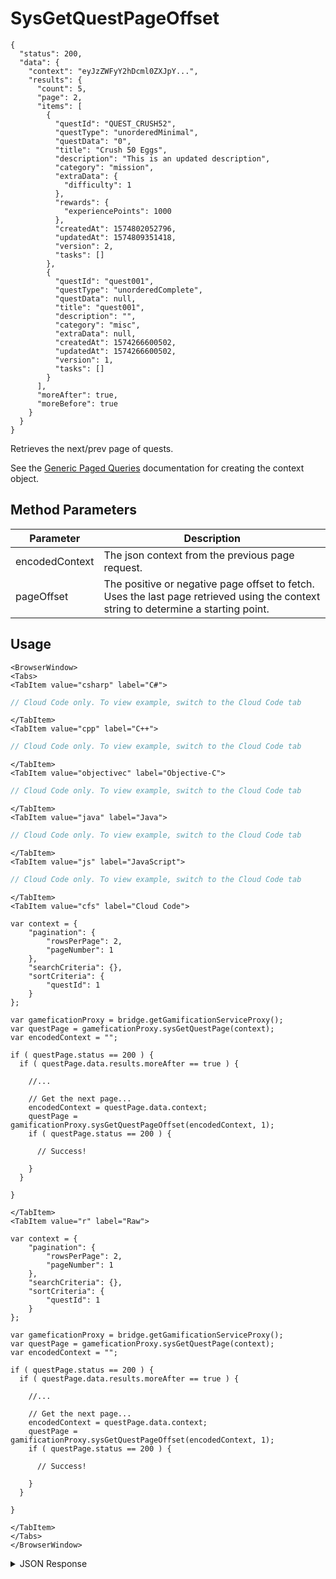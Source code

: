 # SysGetQuestPageOffset

```json-doc
{
  "status": 200,
  "data": {
    "context": "eyJzZWFyY2hDcml0ZXJpY...",
    "results": {
      "count": 5,
      "page": 2,
      "items": [
        {
          "questId": "QUEST_CRUSH52",
          "questType": "unorderedMinimal",
          "questData": "0",
          "title": "Crush 50 Eggs",
          "description": "This is an updated description",
          "category": "mission",
          "extraData": {
            "difficulty": 1
          },
          "rewards": {
            "experiencePoints": 1000
          },
          "createdAt": 1574802052796,
          "updatedAt": 1574809351418,
          "version": 2,
          "tasks": []
        },
        {
          "questId": "quest001",
          "questType": "unorderedComplete",
          "questData": null,
          "title": "quest001",
          "description": "",
          "category": "misc",
          "extraData": null,
          "createdAt": 1574266600502,
          "updatedAt": 1574266600502,
          "version": 1,
          "tasks": []
        }
      ],
      "moreAfter": true,
      "moreBefore": true
    }
  }
}
```



Retrieves the next/prev page of quests. 

See the [Generic Paged Queries](/api/appendix/genericpagedqueries) documentation for creating the context object.

<PartialServop service_name="gamification" operation_name="SYS_GET_QUEST_PAGE_OFFSET" />

## Method Parameters
Parameter | Description
--------- | -----------
encodedContext | The json context from the previous page request.
pageOffset | The positive or negative page offset to fetch. Uses the last page retrieved using the context string to determine a starting point.

## Usage

```mdx-code-block
<BrowserWindow>
<Tabs>
<TabItem value="csharp" label="C#">
```

```csharp
// Cloud Code only. To view example, switch to the Cloud Code tab
```

```mdx-code-block
</TabItem>
<TabItem value="cpp" label="C++">
```

```cpp
// Cloud Code only. To view example, switch to the Cloud Code tab
```

```mdx-code-block
</TabItem>
<TabItem value="objectivec" label="Objective-C">
```

```objectivec
// Cloud Code only. To view example, switch to the Cloud Code tab
```

```mdx-code-block
</TabItem>
<TabItem value="java" label="Java">
```

```java
// Cloud Code only. To view example, switch to the Cloud Code tab
```

```mdx-code-block
</TabItem>
<TabItem value="js" label="JavaScript">
```

```javascript
// Cloud Code only. To view example, switch to the Cloud Code tab
```

```mdx-code-block
</TabItem>
<TabItem value="cfs" label="Cloud Code">
```

```cfscript
var context = {
    "pagination": {
        "rowsPerPage": 2,
        "pageNumber": 1
    },
    "searchCriteria": {},
    "sortCriteria": {
        "questId": 1
    }
};

var gameficationProxy = bridge.getGamificationServiceProxy();
var questPage = gameficationProxy.sysGetQuestPage(context);
var encodedContext = "";

if ( questPage.status == 200 ) {
  if ( questPage.data.results.moreAfter == true ) {

    //...

    // Get the next page...
    encodedContext = questPage.data.context;
    questPage = gamificationProxy.sysGetQuestPageOffset(encodedContext, 1);
    if ( questPage.status == 200 ) {

      // Success!
    
    }
  }

}
```

```mdx-code-block
</TabItem>
<TabItem value="r" label="Raw">
```

```cfscript
var context = {
    "pagination": {
        "rowsPerPage": 2,
        "pageNumber": 1
    },
    "searchCriteria": {},
    "sortCriteria": {
        "questId": 1
    }
};

var gameficationProxy = bridge.getGamificationServiceProxy();
var questPage = gameficationProxy.sysGetQuestPage(context);
var encodedContext = "";

if ( questPage.status == 200 ) {
  if ( questPage.data.results.moreAfter == true ) {

    //...

    // Get the next page...
    encodedContext = questPage.data.context;
    questPage = gamificationProxy.sysGetQuestPageOffset(encodedContext, 1);
    if ( questPage.status == 200 ) {

      // Success!
    
    }
  }

}
```

```mdx-code-block
</TabItem>
</Tabs>
</BrowserWindow>
```

<details>
<summary>JSON Response</summary>

```json
// Cloud Code only. To view example, switch to the Cloud Code tab
```
</details>

